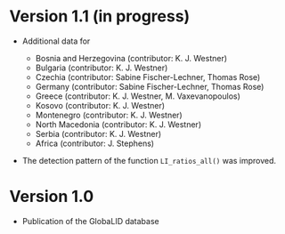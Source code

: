 # Version 1.1 (in progress)

* Additional data for
  + Bosnia and Herzegovina (contributor: K. J. Westner)
  + Bulgaria (contributor: K. J. Westner)
  + Czechia (contributor: Sabine Fischer-Lechner, Thomas Rose)
  + Germany (contributor: Sabine Fischer-Lechner, Thomas Rose)
  + Greece (contributor: K. J. Westner, M. Vaxevanopoulos)
  + Kosovo (contributor: K. J. Westner)
  + Montenegro (contributor: K. J. Westner)
  + North Macedonia (contributor: K. J. Westner)
  + Serbia (contributor: K. J. Westner)
  + Africa (contributor: J. Stephens)

* The detection pattern of the function `LI_ratios_all()` was improved. 

# Version 1.0 

* Publication of the GlobaLID database

